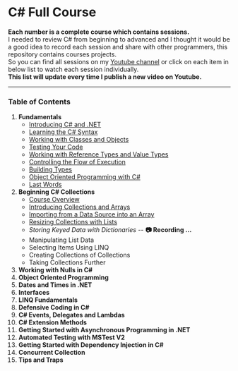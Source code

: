# C# Full Course

**Each number is a complete course which contains sessions.**  
I needed to review C# from beginning to advanced and I thought it would be a good idea to record each session and share with other programmers, this repository contains courses projects.  
So you can find all sessions on my [Youtube channel](https://www.youtube.com/watch?v=YkI4Ml5iVZU&list=PLYhArLpz29AF8jyjGgMcDn-xgmjgwhJvg) or click on each item in below list to watch each session individually.  
**__This list will update every time I publish a new video on Youtube.__**
___



### Table of Contents

1. **Fundamentals**
    * [Introducing C# and .NET](https://youtu.be/YkI4Ml5iVZU)
    * [Learning the C# Syntax](https://youtu.be/cG69eE4GIJI)
    * [Working with Classes and Objects](https://youtu.be/AcBxq7pubv0)
    * [Testing Your Code](https://youtu.be/6epmTk7SE3A)
    * [Working with Reference Types and Value Types](https://www.youtube.com/watch?v=RDmNJnbVgPQ)
    * [Controlling the Flow of Execution](https://www.youtube.com/watch?v=puddgcugJZ4)
    * [Building Types](https://www.youtube.com/watch?v=ALDlPP9Kkb0)
    * [Object Oriented Programming with C#](https://www.youtube.com/watch?v=nBwknnoUABk)
    * [Last Words](https://www.youtube.com/watch?v=9i8ck7yDAAI)
2. **Beginning C# Collections**
    * [Course Overview](https://www.youtube.com/watch?v=87pttSQUJlU)  
    * [Introducing Collections and Arrays](https://www.youtube.com/watch?v=FWK8CnW9Vx4)  
    * [Importing from a Data Source into an Array](https://www.youtube.com/watch?v=T8idRH_VUvw)
    * [Resizing Collections with Lists](https://www.youtube.com/watch?v=Y_1MeUaPVGg)
    * _Storing Keyed Data with Dictionaries_ -- **&#128247; Recording ...** 
    * Manipulating List Data
    * Selecting Items Using LINQ
    * Creating Collections of Collections
    * Taking Collections Further
3. **Working with Nulls in C#**
4. **Object Oriented Programming**
5. **Dates and Times in .NET**
6. **Interfaces**
7. **LINQ Fundamentals**
8. **Defensive Coding in C#**
9. **C# Events, Delegates and Lambdas**
10. **C# Extension Methods**
11. **Getting Started with Asynchronous Programming in .NET**
12. **Automated Testing with MSTest V2**
13. **Getting Started with Dependency Injection in C#**
14. **Concurrent Collection**
15. **Tips and Traps**
